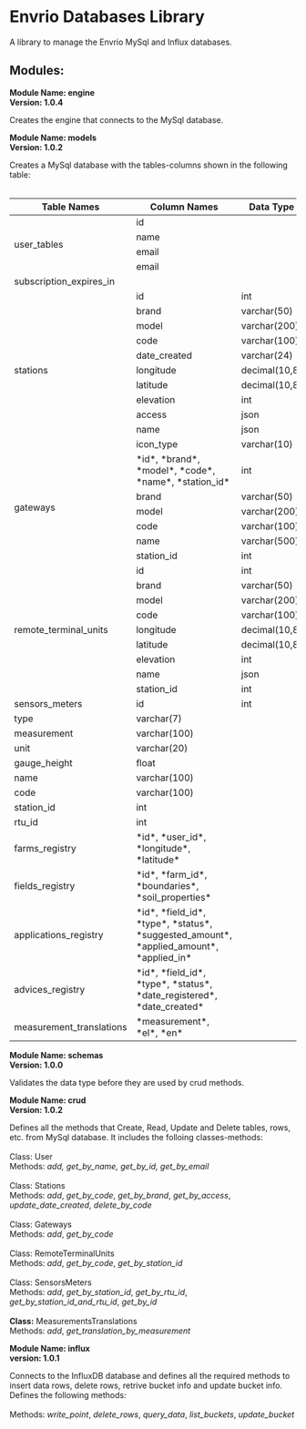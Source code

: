 # Envrio Databases Library

A library to manage the Envrio MySql and Influx databases.

## Modules:

**Module Name: engine**
<br>
**Version: 1.0.4**

Creates the engine that connects to the MySql database.

**Module Name: models**
<br>
**Version: 1.0.2**

Creates a MySql database with the tables-columns shown in the 
following table:
<br>
<br>
<table>
  <thead>
    <tr>
      <th>Table Names</th>
      <th>Column Names</th>
      <th>Data Type</th>
    </tr>
  </thead>
  <tbody>
    <tr>
      <td rowspan="4">user_tables</td>
      <td>id</td>
      <td int>
    </tr>
    <tr>
      <td>name</td>
      <td varchar(500)>
    </tr>
    <tr>
      <td>email</td>
      <td varchar(500)>
    </tr>
    <tr>
      <td>email</td>
      <td varchar(500)>
    </tr>
    <tr>
      <td>subscription_expires_in</td>
      <td varchar(20)>
    </tr>
    <tr>
      <td rowspan="11">stations</td>
      <td>id</td>
      <td>int</td>
    </tr>
    <tr>
       <td>brand</td>
       <td>varchar(50)</td>
    </tr>
    <tr>
       <td>model</td>
       <td>varchar(200)</td>
    </tr>
    <tr>
       <td>code</td>
       <td>varchar(100)</td>
    </tr>
    <tr>
       <td>date_created</td>
       <td>varchar(24)</td>
    </tr>
    <tr>
       <td>longitude</td>
       <td>decimal(10,8)</td>
    </tr>
    <tr>
       <td>latitude</td>
       <td>decimal(10,8)</td>
    </tr>
    <tr>
       <td>elevation</td>
       <td>int</td>
    </tr>
    <tr>
       <td>access</td>
       <td>json</td>
    </tr>
    <tr>
       <td>name</td>
       <td>json</td>
    </tr>
    <tr>
       <td>icon_type</td>
       <td>varchar(10)</td>
    </tr>
    <tr>
      <td rowspan="6">gateways</td>
      <td>*id*, *brand*, *model*, *code*, *name*, *station_id*</td>
      <td>int</td>
    </tr>
    <tr>
      <td>brand</td>
      <td>varchar(50)</td>
    </tr>
    <tr>
      <td>model</td>
      <td>varchar(200)</td>
    </tr>
    <tr>
      <td>code</td>
      <td>varchar(100)</td>
    </tr>
    <tr>
      <td>name</td>
      <td>varchar(500)</td>
    </tr>
    <tr>
      <td>station_id</td>
      <td>int</td>
    </tr>
    <tr>
      <td rowspan="9">remote_terminal_units</td>
      <td>id</td>
      <td>int</td>
    </tr>
    <tr>
      <td>brand</td>
      <td>varchar(50)</td>
    </tr>
    <tr>
      <td>model</td>
      <td>varchar(200)</td>
    </tr>
    <tr>
      <td>code</td>
      <td>varchar(100)</td>
    </tr>
    <tr>
      <td>longitude</td>
      <td>decimal(10,8)</td>
    </tr>
    <tr>
      <td>latitude</td>
      <td>decimal(10,8)</td>
    </tr>
    <tr>
      <td>elevation</td>
      <td>int</td>
    </tr>
    <tr>
      <td>name</td>
      <td>json</td>
    </tr>
    <tr>
      <td>station_id</td>
      <td>int</td>
    </tr>
    <tr>
      <td rowspawn="9">sensors_meters</td>
      <td>id</td>
      <td>int</td>
    </tr>
    <tr>
      <td>type</td>
      <td>varchar(7)</td>
    </tr>
    <tr>
      <td>measurement</td>
      <td>varchar(100)</td>
    </tr>
    <tr>
      <td>unit</td>
      <td>varchar(20)</td>
    </tr>
    <tr>
      <td>gauge_height</td>
      <td>float</td>
    </tr>
    <tr>
      <td>name</td>
      <td>varchar(100)</td>
    </tr>
    <tr>
      <td>code</td>
      <td>varchar(100)</td>
    </tr>
    <tr>
      <td>station_id</td>
      <td>int</td>
    </tr>
    <tr>
      <td>rtu_id</td>
      <td>int</td>
    </tr>
    <tr>
      <td>farms_registry</td>
      <td>*id*, *user_id*, *longitude*, *latitude*</td>
    </tr>
    <tr>
      <td>fields_registry</td>
      <td>*id*, *farm_id*, *boundaries*, *soil_properties*</td>
    </tr>
    <tr>
      <td>applications_registry</td>
      <td>*id*, *field_id*, *type*, *status*, *suggested_amount*,
            *applied_amount*, *applied_in*</td>
    </tr>
    <tr>
      <td>advices_registry</td>
      <td>*id*, *field_id*, *type*, *status*, *date_registered*, *date_created*</td>
    </tr>
    <tr>
      <td>measurement_translations</td>
      <td>*measurement*, *el*, *en*</td>
    </tr>
  </tbody>
</table>

**Module Name: schemas**
<br>
**Version: 1.0.0**

Validates the data type before they are used by crud methods.

**Module Name: crud**
<br>
**Version: 1.0.2**

Defines all the methods that Create, Read, Update and Delete
tables, rows, etc. from MySql database. It includes the
folloing classes-methods:
<br>
<br>
Class: User
<br>
Methods: <cite>add, get_by_name, get_by_id, get_by_email</cite>
<br>
<br>
Class: Stations
<br>
Methods: *add*, *get_by_code*, *get_by_brand*, *get_by_access*, *update_date_created*, *delete_by_code*
<br>
<br>
Class: Gateways
<br>
Methods: *add*, *get_by_code*
<br>
<br>
Class: RemoteTerminalUnits
<br>
Methods: *add*, *get_by_code*, *get_by_station_id*
<br>
<br>
Class: SensorsMeters
<br>
Methods: *add*, *get_by_station_id*, *get_by_rtu_id*, *get_by_station_id_and_rtu_id*, *get_by_id*
<br>
<br>
**Class:** MeasurementsTranslations
<br>
Methods: *add*, *get_translation_by_measurement*

**Module Name: influx**
<br>
**version: 1.0.1**

Connects to the InfluxDB database and defines all the required 
methods to insert data rows, delete rows, retrive bucket info
and update bucket info. Defines the following methods:
<br>
<br>
Methods: *write_point*, *delete_rows*, *query_data*, *list_buckets*, *update_bucket*

<style>
  cite {
    font-style: italic;
  }
</style>
